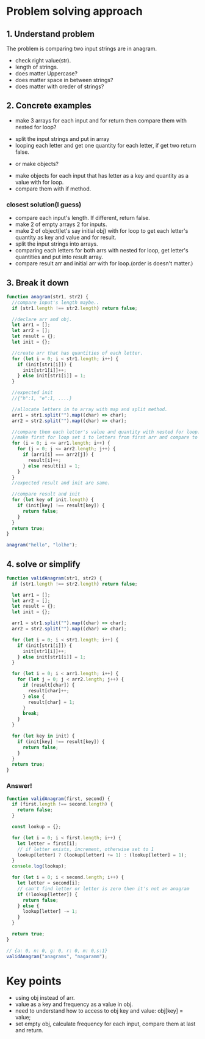 # Problem solving approach

## 1. Understand problem

The problem is comparing two input strings are in anagram.

- check right value(str).
- length of strings.
- does matter Uppercase?
- does matter space in between strings?
- does matter with oreder of strings?

## 2. Concrete examples

- make 3 arrays for each input and for return then compare them with nested for loop?

* split the input strings and put in array
* looping each letter and get one quantity for each letter, if get two return false.

- or make objects?

* make objects for each input that has letter as a key and quantity as a value with for loop.
* compare them with if method.

### closest solution(I guess)

- compare each input's length. If different, return false.
- make 2 of empty arrays 2 for inputs.
- make 2 of object(let's say initial obj) with for loop to get each letter's quantity as key and value and for result.
- split the input strings into arrays.
- comparing each letters for both arrs with nested for loop, get letter's quantities and put into result array.
- compare result arr and initial arr with for loop.(order is doesn't matter.)

## 3. Break it down

```javascript
function anagram(str1, str2) {
  //compare input's length maybe..
  if (str1.length !== str2.length) return false;

  //declare arr and obj.
  let arr1 = [];
  let arr2 = [];
  let result = {};
  let init = {};

  //create arr that has quantities of each letter.
  for (let i = 0; i < str1.length; i++) {
    if (init[str1[i]]) {
      init[str1[i]]++;
    } else init[str1[i]] = 1;
  }

  //expected init
  //{"h":1, "e":1, ....}

  //allocate letters in to array with map and split method.
  arr1 = str1.split("").map((char) => char);
  arr2 = str2.split("").map((char) => char);

  //compare them each letter's value and quantity with nested for loop.
  //make first for loop set i to letters from first arr and compare to second arr
  for (i = 0; i <= arr1.length; i++) {
    for (j = 0; j <= arr2.length; j++) {
      if (arr1[i] === arr2[j]) {
        result[i]++;
      } else result[i] = 1;
    }
  }
  //expected result and init are same.

  //compare result and init
  for (let key of init.length) {
    if (init[key] !== result[key]) {
      return false;
    }
  }
  return true;
}

anagram("hello", "lolhe");
```

## 4. solve or simplify

```javascript
function validAnagram(str1, str2) {
  if (str1.length !== str2.length) return false;

  let arr1 = [];
  let arr2 = [];
  let result = {};
  let init = {};

  arr1 = str1.split("").map((char) => char);
  arr2 = str2.split("").map((char) => char);

  for (let i = 0; i < str1.length; i++) {
    if (init[str1[i]]) {
      init[str1[i]]++;
    } else init[str1[i]] = 1;
  }

  for (let i = 0; i < arr1.length; i++) {
    for (let j = 0; j < arr2.length; j++) {
      if (result[char]) {
        result[char]++;
      } else {
        result[char] = 1;
      }
      break;
    }
  }

  for (let key in init) {
    if (init[key] !== result[key]) {
      return false;
    }
  }
  return true;
}
```

### Answer!

```javascript
function validAnagram(first, second) {
  if (first.length !== second.length) {
    return false;
  }

  const lookup = {};

  for (let i = 0; i < first.length; i++) {
    let letter = first[i];
    // if letter exists, increment, otherwise set to 1
    lookup[letter] ? (lookup[letter] += 1) : (lookup[letter] = 1);
  }
  console.log(lookup);

  for (let i = 0; i < second.length; i++) {
    let letter = second[i];
    // can't find letter or letter is zero then it's not an anagram
    if (!lookup[letter]) {
      return false;
    } else {
      lookup[letter] -= 1;
    }
  }

  return true;
}

// {a: 0, n: 0, g: 0, r: 0, m: 0,s:1}
validAnagram("anagrams", "nagaramm");
```

# Key points

- using obj instead of arr.
- value as a key and frequency as a value in obj.
- need to understand how to access to obj key and value: obj[key] = value;
- set empty obj, calculate frequency for each input, compare them at last and return.

